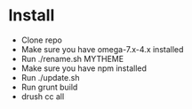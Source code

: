 # Install

- Clone repo
- Make sure you have omega-7.x-4.x installed
- Run ./rename.sh MYTHEME
- Make sure you have npm installed
- Run ./update.sh
- Run grunt build
- drush cc all

